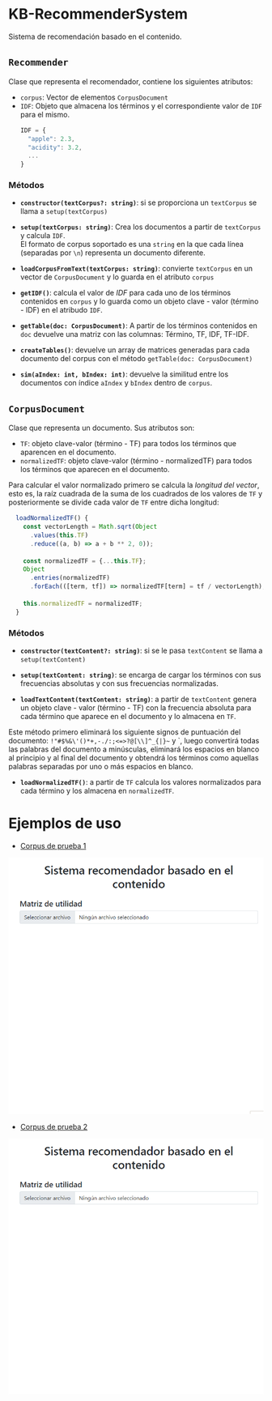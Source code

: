 # KB-RecommenderSystem
Sistema de recomendación basado en el contenido. 


## **`Recommender`**

Clase que representa el recomendador, contiene los siguientes atributos:  

* `corpus`: Vector de elementos `CorpusDocument`
* `IDF`: Objeto que almacena los términos y el correspondiente valor de `IDF` para el mismo.
  ```JavaScript
  IDF = {
    "apple": 2.3,
    "acidity": 3.2,
    ...
  }
  ```

### **Métodos**

* **`constructor(textCorpus?: string)`**: si se proporciona un `textCorpus` se llama a `setup(textCorpus)`


* **`setup(textCorpus: string)`**: Crea los documentos a partir de `textCorpus` y calcula `IDF`.  
El formato de corpus soportado es una `string` en la que cada línea (separadas por `\n`) representa un documento diferente.

* **`loadCorpusFromText(textCorpus: string)`**: convierte `textCorpus` en un vector de `CorpusDocument` y lo guarda en el atributo `corpus`

* **`getIDF()`**: calcula el valor de *IDF* para cada uno de los términos contenidos en `corpus` y lo guarda como un objeto clave - valor (término - IDF) en el atribudo `IDF`.

* **`getTable(doc: CorpusDocument)`**: A partir de los términos contenidos en `doc` devuelve una matriz con las  columnas: Término, TF, IDF, TF-IDF.

* **`createTables()`**: devuelve un array de matrices generadas para cada documento del corpus con el método `getTable(doc: CorpusDocument)`

* **`sim(aIndex: int, bIndex: int)`**: devuelve la similitud entre los documentos con índice `aIndex` y `bIndex` dentro de `corpus`.


## **`CorpusDocument`**
Clase que representa un documento. Sus atributos son:

* `TF`: objeto clave-valor (término - TF) para todos los términos que aparencen en el documento.
* `normalizedTF`: objeto clave-valor (término - normalizedTF) para todos los términos que aparecen en el documento. 
  
Para calcular el valor normalizado primero se calcula la *longitud del vector*, esto es, la raíz cuadrada de la suma de los cuadrados de los valores de `TF` y posteriormente se divide cada valor de `TF` entre dicha longitud:

```JavaScript
  loadNormalizedTF() {
    const vectorLength = Math.sqrt(Object
      .values(this.TF)
      .reduce((a, b) => a + b ** 2, 0));

    const normalizedTF = {...this.TF};
    Object
      .entries(normalizedTF)
      .forEach(([term, tf]) => normalizedTF[term] = tf / vectorLength);

    this.normalizedTF = normalizedTF;
  }
```


### **Métodos**

* **`constructor(textContent?: string)`**: si se le pasa `textContent` se llama a `setup(textContent)`


* **`setup(textContent: string)`**: se encarga de cargar los términos con sus frecuencias absolutas y con sus frecuencias normalizadas.
  
* **`loadTextContent(textContent: string)`**: a partir de `textContent` genera un objeto clave - valor (término - TF) con la frecuencia absoluta para cada término que aparece en el documento y lo almacena en `TF`.

Este método primero eliminará los siguiente signos de puntuación del documento: `!"#$%&\'()*+,-./:;<=>?@[\\]^_{|}~` y `, luego convertirá todas las palabras del documento a minúsculas, eliminará los espacios en blanco al principio y al final del documento y obtendrá los términos como aquellas palabras separadas por uno o más espacios en blanco.


* **`loadNormalizedTF()`**: a partir de `TF` calcula los valores normalizados para cada término y los almacena en `normalizedTF`.  


# **Ejemplos de uso**

* [Corpus de prueba 1](https://github.com/cexposit/ull-gco/blob/main/examples-documents/documents-01.txt)
  
![Demo corpus 1](media/documents-1demo.gif)


* [Corpus de prueba 2](https://github.com/cexposit/ull-gco/blob/main/examples-documents/documents-02.txt)
  
![Demo corpus 2](media/documents-2demo.gif)

